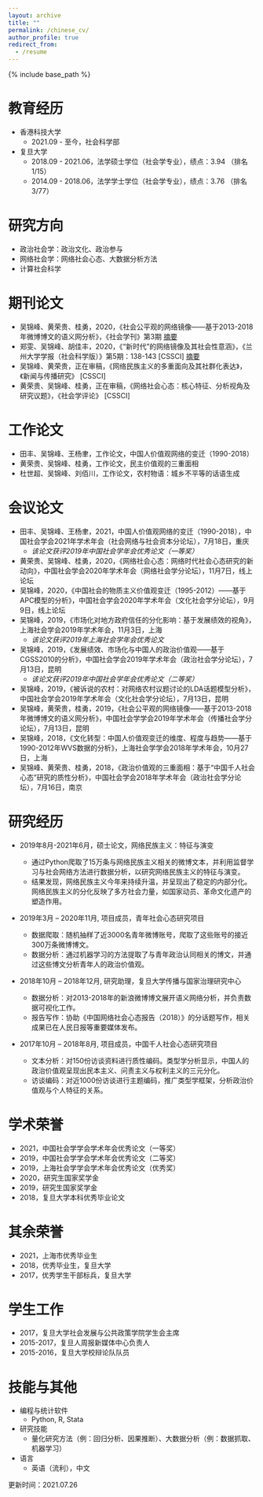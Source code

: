 ```yaml
---
layout: archive
title: ""
permalink: /chinese_cv/
author_profile: true
redirect_from:
  - /resume
---
```


{% include base_path %}

教育经历
======
* 香港科技大学
  * 2021.09 - 至今，社会科学部   
* 复旦大学
  * 2018.09 - 2021.06，法学硕士学位（社会学专业），绩点：3.94 （排名 1/15）
  * 2014.09 - 2018.06，法学学士学位（社会学专业），绩点：3.76 （排名 3/77）  
  
研究方向
======
* 政治社会学：政治文化、政治参与
* 网络社会学：网络社会心态、大数据分析方法
* 计算社会科学
  
期刊论文
======
* 吴锦峰、黄荣贵、桂勇，2020，《社会公平观的网络镜像——基于2013-2018年微博博文的语义网分析》，《社会学刊》第3期 [摘要](https://www.jikan.com.cn/iedolDetail/2079113)
* 郑雯、吴锦峰、胡佳丰，2020，《“新时代”的网络镜像及其社会性意涵》，《兰州大学学报（社会科学版）》第5期：138-143 \[CSSCI] [摘要](https://kns.cnki.net/kcms/detail/detail.aspx?filename=LDSK202005017&dbcode=CJFQ&dbname=CJFDTEMP&v=F66xOxab574x29y%mmd2BNJ0KKk85QkVeKzwM2HJWS1JCDkNLEEtdRqugmh7RXJPfjYx1)
* 吴锦峰、黄荣贵，正在审稿，《网络民族主义的多重面向及其社群化表达》，《新闻与传播研究》 \[CSSCI]
* 黄荣贵、吴锦峰、桂勇，正在审稿，《网络社会心态：核心特征、分析视角及研究议题》，《社会学评论》 \[CSSCI]

工作论文
======
* 田丰、吴锦峰、王杨聿，工作论文，中国人价值观网络的变迁（1990-2018）
* 黄荣贵、吴锦峰、桂勇，工作论文，民主价值观的三重面相
* 杜世超、吴锦峰、刘佰川，工作论文，农村物语：城乡不平等的话语生成

会议论文
======
* 田丰、吴锦峰、王杨聿，2021，中国人价值观网络的变迁（1990-2018），中国社会学会2021年学术年会（社会网络与社会资本分论坛），7月18日，重庆
  * *该论文获评2019年中国社会学年会优秀论文（一等奖）* 
* 黄荣贵、吴锦峰、桂勇，2020，《网络社会心态：网络时代社会心态研究的新动向》，中国社会学会2020年学术年会（网络社会学分论坛），11月7日，线上论坛
* 吴锦峰，2020，《中国社会的物质主义价值观变迁（1995-2012）——基于APC模型的分析》，中国社会学会2020年学术年会（文化社会学分论坛），9月9日，线上论坛
* 吴锦峰，2019，《市场化对地方政府信任的分化影响：基于发展绩效的视角》，上海社会学会2019年学术年会，11月3日，上海
  * *该论文获评2019年上海社会学年会优秀论文* 
* 吴锦峰，2019，《发展绩效、市场化与中国人的政治价值观——基于CGSS2010的分析》，中国社会学会2019年学术年会（政治社会学分论坛），7月13日，昆明
  * *该论文获评2019年中国社会学年会优秀论文（二等奖）*  
* 吴锦峰，2019，《被诉说的农村：对网络农村议题讨论的LDA话题模型分析》，中国社会学会2019年学术年会（文化社会学分论坛），7月13日，昆明
* 吴锦峰，黄荣贵，桂勇，2019，《社会公平观的网络镜像——基于2013-2018年微博博文的语义网分析》，中国社会学学会2019年学术年会（传播社会学分论坛），7月13日，昆明
* 吴锦峰，2018，《文化转型：中国人价值观变迁的维度、程度与趋势——基于1990-2012年WVS数据的分析》，上海社会学学会2018年学术年会，10月27日，上海
* 吴锦峰、黄荣贵、桂勇，2018，《政治价值观的三重面相：基于“中国千人社会心态”研究的质性分析》，中国社会学会2018年学术年会（政治社会学分论坛），7月16日，南京

研究经历
======
* 2019年8月-2021年6月，硕士论文，网络民族主义：特征与演变
  * 通过Python爬取了15万条与网络民族主义相关的微博文本，并利用监督学习与社会网络方法进行数据分析，以研究网络民族主义的特征与演变。
  * 结果发现，网络民族主义今年来持续升温，并呈现出了稳定的内部分化。网络民族主义的分化反映了多方社会力量，如国家动员、革命文化遗产的塑造作用。

* 2019年3月 – 2020年11月, 项目成员，青年社会心态研究项目
  * 数据爬取：随机抽样了近3000名青年微博账号，爬取了这些账号的接近300万条微博博文。
  * 数据分析：通过机器学习的方法提取了与青年政治认同相关的博文，并通过这些博文分析青年人的政治价值观。
  
* 2018年10月 – 2018年12月, 研究助理，复旦大学传播与国家治理研究中心
  * 数据分析：对2013-2018年的新浪微博博文展开语义网络分析，并负责数据可视化工作。
  * 报告写作：协助《中国网络社会心态报告（2018）》的分话题写作，相关成果已在人民日报等重要媒体发布。
  
* 2017年10月 – 2018年8月, 项目成员，中国千人社会心态研究项目
  * 文本分析：对150份访谈资料进行质性编码。类型学分析显示，中国人的政治价值观呈现出民本主义、问责主义与权利主义的三元分化。
  * 访谈编码：对近1000份访谈进行主题编码，推广类型学框架，分析政治价值观与个人特征的关系。
  
学术荣誉
======
* 2021，中国社会学学会学术年会优秀论文（一等奖）
* 2019，中国社会学学会学术年会优秀论文（二等奖）
* 2019，上海社会学学会学术年会优秀论文（优秀奖）
* 2020，研究生国家奖学金
* 2019，研究生国家奖学金
* 2018，复旦大学本科优秀毕业论文

其余荣誉
======
* 2021，上海市优秀毕业生
* 2018，优秀毕业生，复旦大学
* 2017，优秀学生干部标兵，复旦大学

学生工作
======
* 2017，复旦大学社会发展与公共政策学院学生会主席
* 2015-2017，复旦人周报新媒体中心负责人
* 2015-2016，复旦大学校辩论队队员

技能与其他
======
* 编程与统计软件
  * Python, R, Stata
* 研究技能
  * 量化研究方法（例：回归分析、因果推断）、大数据分析（例：数据抓取、机器学习）
* 语言
  * 英语（流利），中文
 
 更新时间：2021.07.26
  
